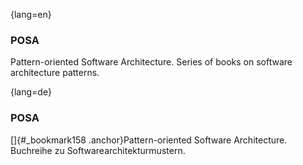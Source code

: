 {lang=en}
### POSA

Pattern-oriented Software Architecture. Series of books on software architecture
patterns.



{lang=de}
### POSA

[]{#_bookmark158 .anchor}Pattern-oriented Software Architecture.
Buchreihe zu Softwarearchitekturmustern.

